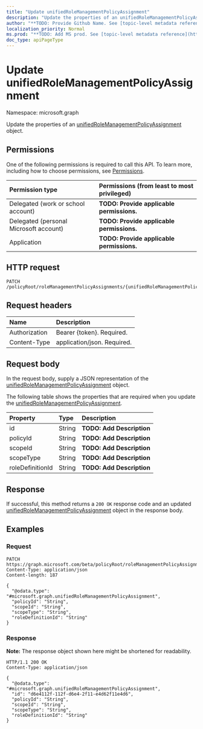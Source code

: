 ```yaml
---
title: "Update unifiedRoleManagementPolicyAssignment"
description: "Update the properties of an unifiedRoleManagementPolicyAssignment object."
author: "**TODO: Provide Github Name. See [topic-level metadata reference](https://msgo.azurewebsites.net/add/document/guidelines/metadata.html#topic-level-metadata)**"
localization_priority: Normal
ms.prod: "**TODO: Add MS prod. See [topic-level metadata reference](https://msgo.azurewebsites.net/add/document/guidelines/metadata.html#topic-level-metadata)**"
doc_type: apiPageType
---
```


# Update unifiedRoleManagementPolicyAssignment
Namespace: microsoft.graph

Update the properties of an [unifiedRoleManagementPolicyAssignment](../resources/unifiedrolemanagementpolicyassignment.md) object.

## Permissions
One of the following permissions is required to call this API. To learn more, including how to choose permissions, see [Permissions](/graph/permissions-reference).

|Permission type|Permissions (from least to most privileged)|
|:---|:---|
|Delegated (work or school account)|**TODO: Provide applicable permissions.**|
|Delegated (personal Microsoft account)|**TODO: Provide applicable permissions.**|
|Application|**TODO: Provide applicable permissions.**|

## HTTP request

<!-- {
  "blockType": "ignored"
}
-->
``` http
PATCH /policyRoot/roleManagementPolicyAssignments/{unifiedRoleManagementPolicyAssignmentId}
```

## Request headers
|Name|Description|
|:---|:---|
|Authorization|Bearer {token}. Required.|
|Content-Type|application/json. Required.|

## Request body
In the request body, supply a JSON representation of the [unifiedRoleManagementPolicyAssignment](../resources/unifiedrolemanagementpolicyassignment.md) object.

The following table shows the properties that are required when you update the [unifiedRoleManagementPolicyAssignment](../resources/unifiedrolemanagementpolicyassignment.md).

|Property|Type|Description|
|:---|:---|:---|
|id|String|**TODO: Add Description**|
|policyId|String|**TODO: Add Description**|
|scopeId|String|**TODO: Add Description**|
|scopeType|String|**TODO: Add Description**|
|roleDefinitionId|String|**TODO: Add Description**|



## Response

If successful, this method returns a `200 OK` response code and an updated [unifiedRoleManagementPolicyAssignment](../resources/unifiedrolemanagementpolicyassignment.md) object in the response body.

## Examples

### Request
<!-- {
  "blockType": "request",
  "name": "update_unifiedrolemanagementpolicyassignment"
}
-->
``` http
PATCH https://graph.microsoft.com/beta/policyRoot/roleManagementPolicyAssignments/{unifiedRoleManagementPolicyAssignmentId}
Content-Type: application/json
Content-length: 187

{
  "@odata.type": "#microsoft.graph.unifiedRoleManagementPolicyAssignment",
  "policyId": "String",
  "scopeId": "String",
  "scopeType": "String",
  "roleDefinitionId": "String"
}
```


### Response
**Note:** The response object shown here might be shortened for readability.
<!-- {
  "blockType": "response",
  "truncated": true
}
-->
``` http
HTTP/1.1 200 OK
Content-Type: application/json

{
  "@odata.type": "#microsoft.graph.unifiedRoleManagementPolicyAssignment",
  "id": "d6e4112f-112f-d6e4-2f11-e4d62f11e4d6",
  "policyId": "String",
  "scopeId": "String",
  "scopeType": "String",
  "roleDefinitionId": "String"
}
```

